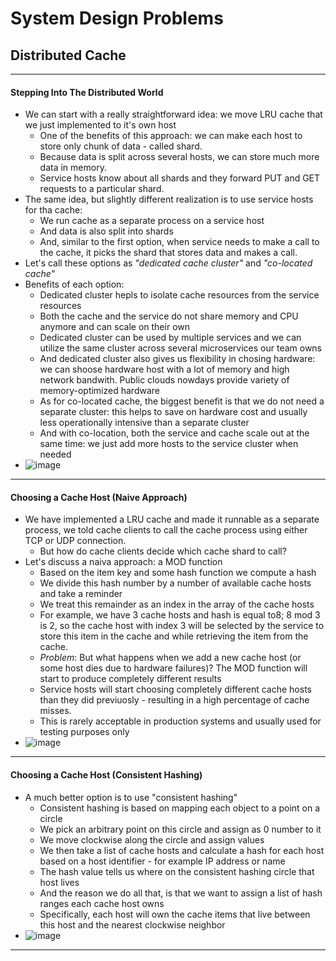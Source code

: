 # System Design Problems

## Distributed Cache
---
#### Stepping Into The Distributed World
- We can start with a really straightforward idea: we move LRU cache that we just implemented to it's own host
  - One of the benefits of this approach: we can make each host to store only chunk of data - called shard. 
  - Because data is split across several hosts, we can store much more data in memory.
  - Service hosts know about all shards and they forward PUT and GET requests to a particular shard.
- The same idea, but slightly different realization is to use service hosts for tha cache:
  - We run cache as a separate process on a service host 
  - And data is also split into shards
  - And, similar to the first option, when service needs to make a call to the cache, it picks the shard that stores data and makes a call.
- Let's call these options as *"dedicated cache cluster"* and *"co-located cache"*
- Benefits of each option:
  - Dedicated cluster hepls to isolate cache resources from the service resources
  - Both the cache and the service do not share memory and CPU anymore and can scale on their own
  - Dedicated cluster can be used by multiple services and we can utilize the same cluster across several microservices our team owns
  - And dedicated cluster also gives us flexibility in chosing hardware: we can shoose hardware host with a lot of memory and high network bandwith. Public clouds nowdays provide variety of memory-optimized hardware
  - As for co-located cache, the biggest benefit is that we do not need a separate cluster: this helps to save on hardware cost and usually less operationally intensive than a separate cluster
  - And with co-location, both the service and cache scale out at the same time: we just add more hosts to the service cluster when needed
- ![image](https://user-images.githubusercontent.com/57194114/201296359-1ac5726b-6de3-4275-a061-0a009b97e0b7.png)
---
#### Choosing a Cache Host (Naive Approach)
- We have implemented a LRU cache and made it runnable as a separate process, we told cache clients to call the cache process using either TCP or UDP connection.
  - But how do cache clients decide which cache shard to call?
- Let's discuss a naiva approach: a MOD function
  - Based on the item key and some hash function we compute a hash
  - We divide this hash number by a number of available cache hosts and take a reminder
  - We treat this remainder as an index in the array of the cache hosts
  - For example, we have 3 cache hosts and hash is equal to8; 8 mod 3 is 2, so the cache host with index 3 will be selected by the service to store this item in the cache and while retrieving the item from the cache.
  - *Problem*: But what happens when we add a new cache host (or some host dies due to hardware failures)? The MOD function will start to produce completely different results
  - Service hosts will start choosing completely different cache hosts than they did previuosly - resulting in a high percentage of cache misses.
  - This is rarely acceptable in production systems and usually used for testing purposes only
- ![image](https://user-images.githubusercontent.com/57194114/201452558-39c20ae4-e816-4d4a-895f-fb07f2fe29eb.png)
---
#### Choosing a Cache Host (Consistent Hashing)
- A much better option is to use "consistent hashing"
  - Consistent hashing is based on mapping each object to a point on a circle
  - We pick an arbitrary point on this circle and assign as 0 number to it
  - We move clockwise along the circle and assign values
  - We then take a list of cache hosts and calculate a hash for each host based on a host identifier - for example IP address or name
  - The hash value tells us where on the consistent hashing circle that host lives
  - And the reason we do all that, is that we want to assign a list of hash ranges each cache host owns
  - Specifically, each host will own the cache items that live between this host and the nearest clockwise neighbor
- ![image](https://user-images.githubusercontent.com/57194114/201453015-905072a4-425b-4ba9-9f96-b0746772b174.png)
---
